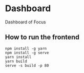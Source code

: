 # Dashboard

Dashboard of Focus

## How to run the frontend

```
npm install -g yarn
npm install -g serve
yarn install
yarn build
serve -s build -p 80
```
